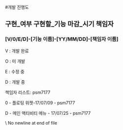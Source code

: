 #개발 진행도
## 구현_여부 구현할_기능 마감_시기 책임자
### [V/0/E/D]-[기능 이름]-[YY/MM/DD]-[책임자 이름]
V : 개발 완료

O : 미 개발

E : 수정 중

D : 개발 중

책임자 리스트:
    psm7177

0 - 플로팅 위젯-17/07/09 - psm7177

D - 메인 액티비티 메뉴 - 17/07/25 - psm7177

 \ No newline at end of file
